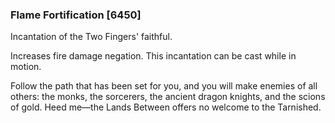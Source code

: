 ### Flame Fortification [6450]

Incantation of the Two Fingers' faithful.

Increases fire damage negation. This incantation can be cast while in motion.

Follow the path that has been set for you, and you will make enemies of all others: the monks, the sorcerers, the ancient dragon knights, and the scions of gold. Heed me—the Lands Between offers no welcome to the Tarnished.